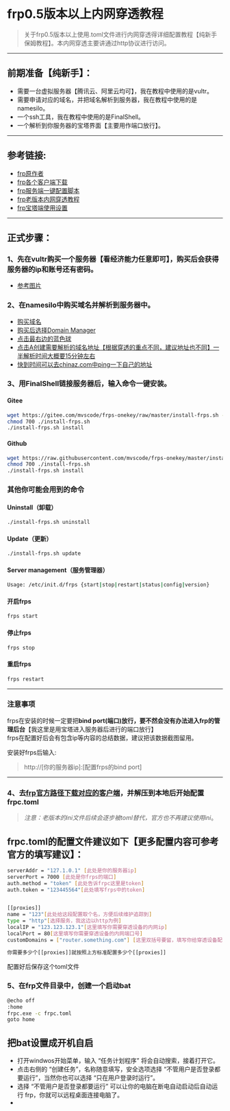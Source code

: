 # frp0.5版本以上内网穿透教程
>关于frp0.5版本以上使用.toml文件进行内网穿透得详细配置教程【纯新手保姆教程】。本内网穿透主要讲通过http协议进行访问。
***
## 前期准备【纯新手】：
* 需要一台虚拟服务器【腾讯云、阿里云均可】，我在教程中使用的是vultr。
* 需要申请对应的域名，并把域名解析到服务器，我在教程中使用的是namesilo。	
* 一个ssh工具，我在教程中使用的是FinalShell。
* 一个解析到你服务器的宝塔界面【主要用作端口放行】。
***
## 参考链接:
* [frp原作者](https://github.com/fatedier/frp)  
* [frp各个客户端下载](https://github.com/fatedier/frp/releases)
* [frp服务端一键配置脚本](https://github.com/mvscode/frps-onekey "脚本默认获取frp最新版本")
* [frp老版本内网穿透教程](https://www.bilibili.com/video/BV1tL4y1p7qA/?spm_id_from=333.880.my_history.page.click&vd_source=e24c2664016fb1213df78e216a6dd35f "借鉴服务端配置教程")
* [frp宝塔端使用设置](https://www.bilibili.com/video/BV1PY4y1F7cb/?spm_id_from=333.880.my_history.page.click&vd_source=e24c2664016fb1213df78e216a6dd35f)
***
## 正式步骤：
### 1、先在vultr购买一个服务器【看经济能力任意即可】，购买后会获得服务器的ip和账号还有密码。
* [参考图片](https://github.com/Tomp-Akoe/fcp/blob/41b5f26b579f82885a871b304bc6de8fe605cec7/photo/1.png)
### 2、在namesilo中购买域名并解析到服务器中。
* [购买域名](https://github.com/Tomp-Akoe/fcp/blob/41b5f26b579f82885a871b304bc6de8fe605cec7/photo/2.png)
* [购买后选择Domain Manager](https://github.com/Tomp-Akoe/fcp/blob/41b5f26b579f82885a871b304bc6de8fe605cec7/photo/3.png)
* [点击最右边的蓝色球](https://github.com/Tomp-Akoe/fcp/blob/41b5f26b579f82885a871b304bc6de8fe605cec7/photo/4.png)
* [点击A创建需要解析的域名地址【根据穿透的重点不同，建议地址也不同】一半解析时间大概要15分钟左右](https://github.com/Tomp-Akoe/fcp/blob/41b5f26b579f82885a871b304bc6de8fe605cec7/photo/5.png)
* [快到时间可以去chinaz.com中ping一下自己的地址](https://github.com/Tomp-Akoe/fcp/blob/41b5f26b579f82885a871b304bc6de8fe605cec7/photo/6.png)
### 3、用FinalShell链接服务器后，输入命令一键安装。  
#### Gitee
```Bash
wget https://gitee.com/mvscode/frps-onekey/raw/master/install-frps.sh -O ./install-frps.sh
chmod 700 ./install-frps.sh
./install-frps.sh install
```
#### Github
```Bash
wget https://raw.githubusercontent.com/mvscode/frps-onekey/master/install-frps.sh -O ./install-frps.sh
chmod 700 ./install-frps.sh
./install-frps.sh install
```

### 其他你可能会用到的命令
#### Uninstall（卸载）
```Bash
./install-frps.sh uninstall
```
#### Update（更新）
```Bash
./install-frps.sh update
```
#### Server management（服务管理器）
```Bash
Usage: /etc/init.d/frps {start|stop|restart|status|config|version}
```
#### 开启frps
```Bash
frps start
```
#### 停止frps
```Bash
frps stop
```
#### 重启frps
```Bash
frps restart
```
***
### 注意事项
frps在安装的时候一定要把**bind port(端口)放行，要不然会没有办法进入frp的管理后台**【我这里是用宝塔进入服务器后进行的端口放行】  
frps在配置好后会有包含ip等内容的总结数据，建议把该数据截图留用。

安装好frps后输入:  
>http://[你的服务器ip]:[配置frps的bind port]
***
### 4、去[frp官方路径下载对应的客户端](https://github.com/fatedier/frp/releases)，并解压到本地后开始配置frpc.toml
>*注意：老版本的ini文件后续会逐步被toml替代，官方也不再建议使用ini*。

## frpc.toml的配置文件建议如下【更多配置内容可参考官方的填写建议】：  
```Bash
serverAddr = "127.1.0.1" [此处是你的服务器ip]
serverPort = 7000 [此处是你frps的端口]
auth.method = "token" [此处告诉frpc这里是token]
auth.token = "123445564"[此处填写frps中的token]


[[proxies]]
name = "123"[此处给这段配置取个名，方便后续维护追踪到]
type = "http"[选择服务，我这边以http为例]
localIP = "123.123.123.1"[这里填写你需要穿透设备的内网ip]
localPort = 80[这里填写你需要穿透设备的内网端口号]
customDomains = ["router.something.com"] [这里双括号要留，填写你给穿透设备配置的域名（域名要完成解析）]

你需要多少个[[proxies]]就按照上方标准配置多少个[[proxies]]
```
配置好后保存这个toml文件
### 5、在frp文件目录中，创建一个启动bat
```Bash
@echo off
:home
frpc.exe -c frpc.toml
goto home
```
## 把bat设置成开机自启
* 打开windwos开始菜单，输入 “任务计划程序” 将会自动搜索，接着打开它。
* 点击右侧的 “创建任务”，名称随意填写，安全选项选择 “不管用户是否登录都要运行”，当然你也可以选择 “只在用户登录时运行”。
* 选择 “不管用户是否登录都要运行” 可以让你的电脑在断电自动启动后自动运行 frp，你就可以远程桌面连接电脑了。
* 
